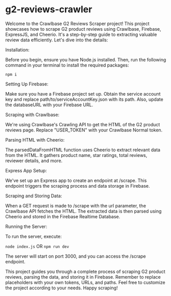 # g2-reviews-crawler

Welcome to the Crawlbase G2 Reviews Scraper project! This project showcases how to scrape G2 product reviews using Crawlbase, Firebase, ExpressJS, and Cheerio. It's a step-by-step guide to extracting valuable review data efficiently. Let's dive into the details:

Installation:

Before you begin, ensure you have Node.js installed. Then, run the following command in your terminal to install the required packages:

`npm i`

Setting Up Firebase:

Make sure you have a Firebase project set up. Obtain the service account key and replace path/to/serviceAccountKey.json with its path. Also, update the databaseURL with your Firebase URL.

Scraping with Crawlbase:

We're using Crawlbase's Crawling API to get the HTML of the G2 product reviews page. Replace "USER_TOKEN" with your Crawlbase Normal token.

Parsing HTML with Cheerio:

The parsedDataFromHTML function uses Cheerio to extract relevant data from the HTML. It gathers product name, star ratings, total reviews, reviewer details, and more.

Express App Setup:

We've set up an Express app to create an endpoint at /scrape. This endpoint triggers the scraping process and data storage in Firebase.

Scraping and Storing Data:

When a GET request is made to /scrape with the url parameter, the Crawlbase API fetches the HTML. The extracted data is then parsed using Cheerio and stored in the Firebase Realtime Database.

Running the Server:

To run the server, execute:

`node index.js` OR `npm run dev`

The server will start on port 3000, and you can access the /scrape endpoint.

This project guides you through a complete process of scraping G2 product reviews, parsing the data, and storing it in Firebase. Remember to replace placeholders with your own tokens, URLs, and paths. Feel free to customize the project according to your needs. Happy scraping!
